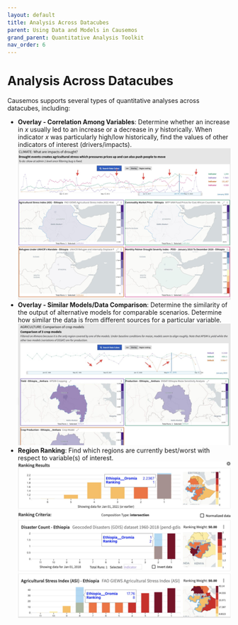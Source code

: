 ```yaml
---
layout: default
title: Analysis Across Datacubes
parent: Using Data and Models in Causemos
grand_parent: Quantitative Analysis Toolkit
nav_order: 6
---
```


# Analysis Across Datacubes

Causemos supports several types of quantitative analyses across
datacubes, including:

-   **Overlay - Correlation Among Variables**: Determine whether an
    increase in *x* usually led to an increase or a decrease in *y*
    historically. When indicator *x* was particularly high/low
    historically, find the values of other indicators of interest
    (drivers/impacts).
    ![Overlay timeseries for drought, water stress, displacement and food price indicators. Historically, drought and water stress are correlated (red arrows). In Jan 2020 (blue vertical line), they also pushed commodity prices to a new peak, which was followed by the highest level of displacement.](../../images/causemos/image48.jpg)
-   **Overlay - Similar Models/Data Comparison**: Determine the
    similarity of the output of alternative models for comparable
    scenarios. Determine how similar the data is from different
    sources for a particular variable.
    ![Compare simulated maize production from DSSAT, APSIM-Cropping and another crop production model for the baseline conditions.](../../images/causemos/image4.jpg)
-   **Region Ranking**: Find which regions are currently best/worst with
    respect to variable(s) of interest.
    ![Rank regions based on current needs assessment, considering poverty, malnutrition, likelihood of locust presence and water stress.](../../images/causemos/image49.jpg)